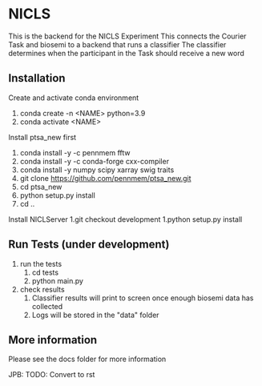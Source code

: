 # NICLS
This is the backend for the NICLS Experiment
This connects the Courier Task and biosemi to a backend that runs a classifier
The classifier determines when the participant in the Task should receive a new word

## Installation
Create and activate conda environment
1. conda create -n \<NAME\> python=3.9
1. conda activate \<NAME\>

Install ptsa_new first
1. conda install -y -c pennmem fftw
1. conda install -y -c conda-forge cxx-compiler
1. conda install -y numpy scipy xarray swig traits
1. git clone https://github.com/pennmem/ptsa_new.git
1. cd ptsa_new
1. python setup.py install
1. cd ..

Install NICLServer
1.git checkout development 
1.python setup.py install

## Run Tests (under development)
1. run the tests
    1. cd tests
    1. python main.py
1. check results
    1. Classifier results will print to screen once enough biosemi data has collected
    1. Logs will be stored in the "data" folder

## More information
Please see the docs folder for more information

JPB: TODO: Convert to rst
